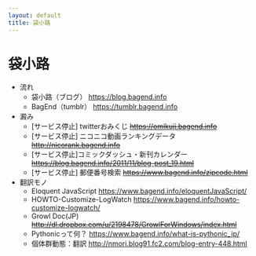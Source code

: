 ```yaml
---
layout: default
title: 袋小路
---
```


# 袋小路

* 流れ
    * 袋小路（ブログ） <https://blog.bagend.info>
    * BagEnd（tumblr） <https://tumblr.bagend.info>
* 澱み
    * [サービス停止] twitterおみくじ ~~https://omikuji.bagend.info~~
    * [サービス停止] ニコニコ動画ランキングデータ ~~http://nicorank.bagend.info~~
    * [サービス停止]コミックダッシュ・新刊カレンダー  ~~https://blog.bagend.info/2011/11/blog-post_19.html~~
    * [サービス停止] 郵便番号検索 ~~https://www.bagend.info/zipcode.html~~
* 翻訳モノ
    * Eloquent JavaScript  <https://www.bagend.info/eloquentJavaScript/>
    * HOWTO-Customize-LogWatch <https://www.bagend.info/howto-customize-logwatch/>
    * Growl Doc(JP) ~~http://dl.dropbox.com/u/2198478/GrowlForWindows/index.html~~
    * Pythonicって何？ <https://www.bagend.info/what-is-pythonic_jp/>
    * 個体群動態：翻訳 <http://nmori.blog91.fc2.com/blog-entry-448.html>

